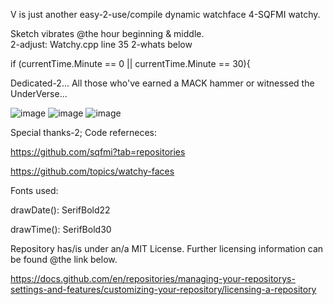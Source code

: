 V is just another easy-2-use/compile dynamic watchface 4-SQFMI watchy.

Sketch vibrates @the hour beginning & middle.  
2-adjust: Watchy.cpp line 35 2-whats below

if (currentTime.Minute == 0 || currentTime.Minute == 30){

    
Dedicated-2... All those who've earned a MACK hammer or witnessed the UnderVerse...

![image](https://github.com/229311JK/V/assets/140860942/5ef2bad3-6ecc-4d17-86d9-a4d1fbd57e37)
![image](https://github.com/229311JK/V/assets/140860942/8d7a2404-cd5d-4797-990f-799d2bf779f7)
![image](https://github.com/229311JK/V/assets/140860942/28fe2231-cc6b-49b9-92b9-61233b270c01)

Special thanks-2; Code referneces:

https://github.com/sqfmi?tab=repositories

https://github.com/topics/watchy-faces

Fonts used:

   drawDate():  SerifBold22
   
   drawTime():  SerifBold30

Repository has/is under an/a MIT License.  Further licensing information can be found @the link below.  

https://docs.github.com/en/repositories/managing-your-repositorys-settings-and-features/customizing-your-repository/licensing-a-repository
